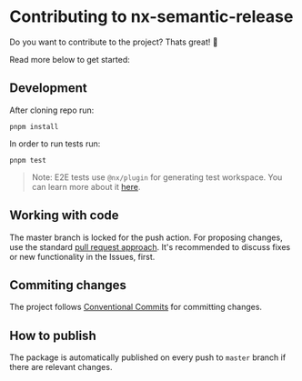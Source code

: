# Contributing to nx-semantic-release

Do you want to contribute to the project? Thats great! 🎉

Read more below to get started:

## Development

After cloning repo run:

```shell
pnpm install
```

In order to run tests run:

```shell
pnpm test
```

> Note: E2E tests use `@nx/plugin` for generating test workspace. You can learn more about it [here](https://nx.dev/packages/nx-plugin).

## Working with code

The master branch is locked for the push action. For proposing changes, use the standard [pull request approach](https://docs.github.com/en/pull-requests/collaborating-with-pull-requests/proposing-changes-to-your-work-with-pull-requests/creating-a-pull-request). It's recommended to discuss fixes or new functionality in the Issues, first.

## Commiting changes

The project follows [Conventional Commits](https://conventionalcommits.org/) for committing changes.

## How to publish

The package is automatically published on every push to `master` branch if there are relevant changes.
